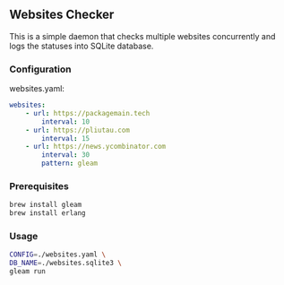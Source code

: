 ## Websites Checker

This is a simple daemon that checks multiple websites concurrently and logs the statuses into SQLite database.

### Configuration

websites.yaml:

```yaml
websites:
	- url: https://packagemain.tech
		interval: 10
	- url: https://pliutau.com
		interval: 15
	- url: https://news.ycombinator.com
		interval: 30
		pattern: gleam
```

### Prerequisites

```bash
brew install gleam
brew install erlang
```

### Usage

```bash
CONFIG=./websites.yaml \
DB_NAME=./websites.sqlite3 \
gleam run
```
